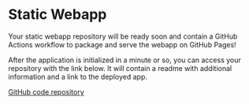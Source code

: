 # Static Webapp

Your static webapp repository will be ready soon and contain a GitHub Actions workflow to package and serve the webapp on GitHub Pages!

After the application is initialized in a minute or so, you can access your repository with the link below. It will contain a readme with additional information and a link to the deployed app.

[GitHub code repository](https://github.com/ORG_NAME/{{.ApplicationName}})
